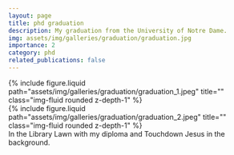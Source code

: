 ```yaml
---
layout: page
title: phd graduation
description: My graduation from the University of Notre Dame.
img: assets/img/galleries/graduation/graduation.jpg
importance: 2
category: phd
related_publications: false
---
```


<div class="wrapper">
    <div class="col-sm mt-3 mt-md-0">
        {% include figure.liquid path="assets/img/galleries/graduation/graduation_1.jpeg" title="" class="img-fluid rounded z-depth-1" %}
    </div>
    <div class="col-sm mt-3 mt-md-0">
        {% include figure.liquid path="assets/img/galleries/graduation/graduation_2.jpeg" title="" class="img-fluid rounded z-depth-1" %}
    </div>
</div>
<div class="caption">
    In the Library Lawn with my diploma and Touchdown Jesus in the background. 
</div>
